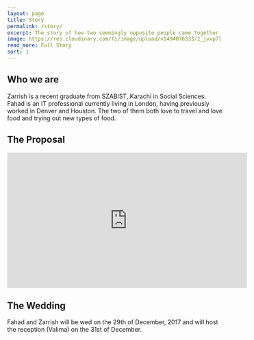 ```yaml
---
layout: page
title: Story
permalink: /story/
excerpt: The story of how two seemingly opposite people came together
image: https://res.cloudinary.com/fi/image/upload/v1494076333/2_jvxp7l.jpg
read_more: Full Story
sort: 1
---
```


## Who we are

Zarrish is a recent graduate from SZABIST, Karachi in Social Sciences. Fahad is an IT professional currently living in London, having previously worked in Denver and Houston. The two of them both love to travel and love food and trying out new types of food.

## The Proposal

<iframe width="560" height="315" src="https://www.youtube-nocookie.com/embed/71tv-2AfFBc?rel=0" frameborder="0" allowfullscreen></iframe>

## The Wedding

Fahad and Zarrish will be wed on the 29th of December, 2017 and will host the reception (Valima) on the 31st of December.
